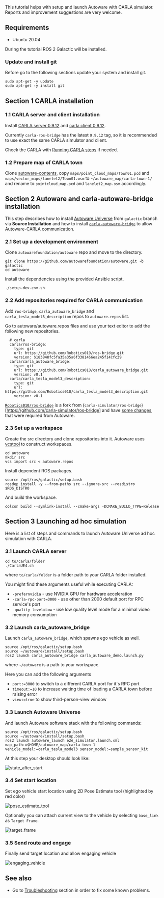 This tutorial helps with setup and launch Autoware with CARLA simulator. Reports and improvement suggestions are very welcome.

## Requirements

* Ubuntu 20.04

During the tutorial ROS 2 Galactic will be installed.

### Update and install git

Before go to the following sections update your system and install git.

```
sudo apt-get -y update
sudo apt-get -y install git
```

## Section 1 CARLA installation

### 1.1 CARLA server and client installation

Install [CARLA server 0.9.12](https://carla.readthedocs.io/en/0.9.12/start_quickstart/#carla-installation) and [carla client 0.9.12](https://carla.readthedocs.io/en/0.9.12/start_quickstart/#carla-0912).

Currently `carla-ros-bridge` has the latest `0.9.12` tag, so it is recommended to use exact the same CARLA simulator and client.

Check the CARLA with [Running CARLA steps](https://carla.readthedocs.io/en/0.9.12/start_quickstart/#running-carla) if needed.

### 1.2 Prepare map of CARLA town

Clone [autoware-contents](https://bitbucket.org/carla-simulator/autoware-contents/src/master/), copy `maps/point_cloud_maps/Town01.pcd` and `maps/vector_maps/lanelet2/Town01.osm` to `~/autoware_map/carla-town-1/` and rename to `pointcloud_map.pcd` and `lanelet2_map.osm` accordingly.

## Section 2 Autoware and carla-autoware-bridge installation

This step describes how to install [Autoware Universe](https://autowarefoundation.github.io/autoware-documentation/galactic/installation/autoware/source-installation/) from `galactic` branch via **Source Installation** and how to install [`carla-autoware-bridge`](https://github.com/Robotics010/carla_autoware_bridge) to allow Autoware-CARLA communication.

### 2.1 Set up a development environment

Clone `autowarefoundation/autoware` repo and move to the directory.

```
git clone https://github.com/autowarefoundation/autoware.git -b galactic
cd autoware
```

Install the dependencies using the provided Ansible script.

```
./setup-dev-env.sh
```

### 2.2 Add repositories required for CARLA communication

Add `ros-bridge`, `carla_autoware_bridge` and `carla_tesla_model3_description` repos to `autoware.repos` list.

Go to autoware/autoware.repos files and use your text editor to add the following new repositories.

```
  # carla
  carla/ros-bridge:
    type: git
    url: https://github.com/Robotics010/ros-bridge.git
    version: b183848fc5fa35a35a6f3381466ea245f14cfc29
  carla/carla_autoware_bridge:
    type: git
    url: https://github.com/Robotics010/carla_autoware_bridge.git
    version: v0.1
  carla/carla_tesla_model3_description:
    type: git
    url: https://github.com/Robotics010/carla_tesla_model3_description.git
    version: v0.1
```

[`Robotics010/ros-bridge`](https://github.com/Robotics010/ros-bridge) is a fork from (`carla-simulator/ros-bridge`)[https://github.com/carla-simulator/ros-bridge] and have [some changes](https://github.com/Robotics010/ros-bridge/blob/b183848fc5fa35a35a6f3381466ea245f14cfc29/CHANGELOG.md#fork-changes), that were required from Autoware.

### 2.3 Set up a workspace

Create the src directory and clone repositories into it. Autoware uses [vcstool](https://github.com/dirk-thomas/vcstool) to construct workspaces.

```
cd autoware
mkdir src
vcs import src < autoware.repos
```

Install dependent ROS packages.

```
source /opt/ros/galactic/setup.bash
rosdep install -y --from-paths src --ignore-src --rosdistro $ROS_DISTRO
```

And build the workspace.

```
colcon build --symlink-install --cmake-args -DCMAKE_BUILD_TYPE=Release
```

## Section 3 Launching ad hoc simulation

Here is a list of steps and commands to launch Autoware Universe ad hoc simulation with CARLA.

### 3.1 Launch CARLA server

```
cd to/carla/folder
./CarlaUE4.sh
```

where `to/carla/folder` is a folder path to your CARLA folder installed.

You might find these arguments useful while executing CARLA:
* `-prefernvidia` - use NVIDIA GPU for hardware acceleration
* `-carla-rpc-port=3000` - use other than 2000 default port for RPC service's port
* `-quality-level=Low` - use low quality level mode for a minimal video memory consumption

### 3.2 Launch carla_autoware_bridge

Launch `carla_autoware_bridge`, which spawns ego vehicle as well. 

```
source /opt/ros/galactic/setup.bash
source ~/autoware/install/setup.bash
ros2 launch carla_autoware_bridge carla_autoware_demo.launch.py
```

where `~/autoware` is a path to your workspace.

Here you can add the following arguments

* `port:=3000` to switch to a different CARLA port for it's RPC port
* `timeout:=10` to increase waiting time of loading a CARLA town before raising error
* `view:=true` to show third-person-view window

### 3.3 Launch Autoware Universe

And launch Autoware software stack with the following commands:

```
source /opt/ros/galactic/setup.bash
source ~/autoware/install/setup.bash
ros2 launch autoware_launch e2e_simulator.launch.xml map_path:=$HOME/autoware_map/carla-town-1 vehicle_model:=carla_tesla_model3 sensor_model:=sample_sensor_kit
```

At this step your desktop should look like:

![state_after_start](images/state_after_start.png)

### 3.4 Set start location

Set ego vehicle start location using 2D Pose Estimate tool (highlighted by red color)

![pose_estimate_tool](images/pose_estimate_tool.png)

Optionally you can attach current view to the vehicle by selecting `base_link` as `Target Frame`.

![target_frame](images/target_frame.png)

### 3.5 Send route and engage

Finally send target location and allow engaging vehicle

![engaging_vehicle](images/engaging_vehicle.png)

## See also

* Go to [Troubleshooting](troubleshooting.md) section in order to fix some known problems.
